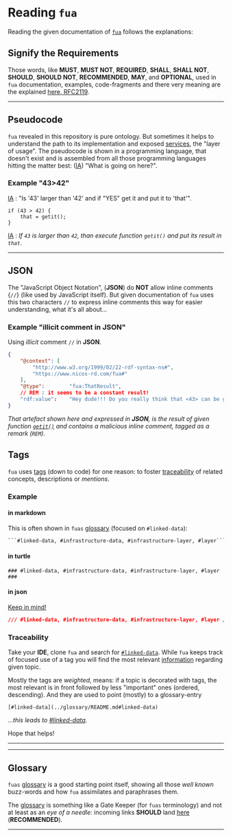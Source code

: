 # Reading `fua`

Reading the given documentation of [`fua`](../README.md) follows the explanations:

## Signify the Requirements

Those words, like **MUST**, **MUST NOT**, **REQUIRED**, **SHALL**, **SHALL NOT**, **SHOULD**, **SHOULD NOT**,
**RECOMMENDED**,  **MAY**, and **OPTIONAL**, used in `fua` documentation, examples, code-fragments and there very
meaning are the explained [here, RFC2119](https://datatracker.ietf.org/doc/html/rfc2119).

---

## Pseudocode

`fua` revealed in this repository is pure ontology. But sometimes it helps to understand the path to its implementation
and exposed [services](../glossary/README.md#service), the "layer of usage". The pseudocode is shown in a programming
language, that doesn't exist and is assembled from all those programming languages hitting the matter
best: ([IA](../glossary/README.md#ia)) "What is going on here?".

### Example "43>42"

[IA](../glossary/README.md#ia) : "Is '43' larger than '42' and if "YES" get it and put it to 'that'".

```pseudocode
if (43 > 42) {
    that = getit();
}
```

[IA](../glossary/README.md#ia) : _If `43` is larger than `42`, than execute function `getit()` and put its result
in `that`_.

---

## JSON

The "JavaScript Object Notation", (**JSON**) do **NOT** allow inline comments {`//`} (like used by JavaScript itself).
But given documentation of `fua` uses this two characters `//` to express inline comments this way for easier
understanding, what it's all about...

### Example "illicit comment in JSON"

Using _illicit_ comment `//` in **JSON**.

```json
{
    "@context": [
        "http://www.w3.org/1999/02/22-rdf-syntax-ns#",
        "https://www.nicos-rd.com/fua#"
    ],
    "@type":        "fua:ThatResult",
    // REM : it seems to be a constant result!
    "rdf:value":    "Hey dude!!! Do you really think that <43> can be greater than <42> at some time or another?!?" 
}
```

_That artefact shown here and expressed in **JSON**, is the result of given function [`getit()`](#example-4342) and
contains a malicious inline comment, tagged as a remark (`REM`)_.

## Tags

`fua` uses [tags](../glossary/README.md#tag) (down to code) for one reason: to foster [traceability](#traceability)
of related concepts, descriptions or _mentions_.

### Example

#### in markdown

This is often shown in `fuas` [glossary](../glossary/README.md) (focused on `#linked-data`):

```markdown
```#linked-data, #infrastructure-data, #infrastructure-layer, #layer```
```

#### in turtle

```turtle
### #linked-data, #infrastructure-data, #infrastructure-layer, #layer ###
```

#### in json

[Keep in mind!](#example-illicit-comment-in-json)

```json
/// #linked-data, #infrastructure-data, #infrastructure-layer, #layer ///
```

### Traceability

Take your **IDE**, clone `fua` and search for [`#linked-data`](../glossary/README.md#linked-data). While `fua` keeps
track
of focused use of a tag you will find the most relevant [information](../glossary/README.md#information) regarding
given topic.

Mostly the tags are _weighted_, means: if a topic is decorated with tags, the most relevant is in front followed by
less "important" ones (ordered, descending). And they are used to point (mostly) to a glossary-entry

```text
[#linked-data](../glossary/README.md#linked-data)
```

_...this leads to [#linked-data](../glossary/README.md#linked-data)_.

Hope that helps!

---

---

## Glossary

`fuas` [glossary](../glossary/README.md) is a good starting point itself, showing all those _well known_
buzz-words and how `fua` assimilates and paraphrases them.

The [glossary](../glossary/README.md) is something like a Gate Keeper (for `fuas` terminology) and not at least
as an _eye of a needle_: incoming links **SHOULD** land [here](../glossary/README.md#glossary) (**RECOMMENDED**).

---
